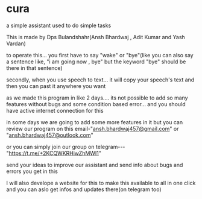 # cura
a simple assistant used to do simple tasks

This is made by Dps Bulandshahr(Ansh Bhardwaj , Adit Kumar and Yash Vardan)

to operate this...
you first have to say "wake" or "bye"(like you can also say a sentence like, "i am  going now , bye" but the keyword "bye" should be there in that sentence)

secondly, when you use speech to text... it will copy your speech's text and then you can past it anywhere you want

as we made this program in  like 2 days.... its not possible to add so many features without bugs and some condition based error... and you should have active internet connection for this

in some days we are going to add some more features in it but you can review our program on this email-"ansh.bhardwaj457@gmail.com" or "ansh.bhardwaj457@outlook.com" 

or you can simply join our group on telegram---"https://t.me/+2KCQWKRHiwZhMWI1"

send your ideas to improve our assistant
and send info about bugs and errors you get in this

I will also develope a website for this to make this available to all in one click and you can aslo get infos and updates there(on telegram too)